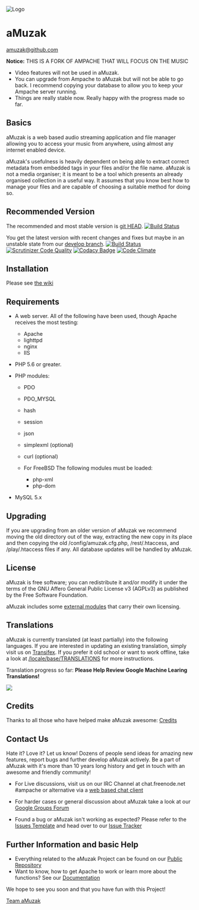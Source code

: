  ![Logo](https://github.com/ampcore/amuzak/raw/master/themes/rezak/images/amuzak-light.png)

aMuzak
=======

[amuzak@github.com](https://github.com/ampcore/amuzak/)

**Notice:**  THIS IS A FORK OF AMPACHE THAT WILL FOCUS ON THE MUSIC

- Video features will not be used in aMuzak.
- You can upgrade from Ampache to aMuzak but will not be able to go
back. I recommend copying your database to allow you to keep your
Ampache server running.
- Things are really stable now. Really happy with the progress made so far.

Basics
------

aMuzak is a web based audio streaming application and file
manager allowing you to access your music from anywhere,
using almost any internet enabled device.

aMuzak's usefulness is heavily dependent on being able to extract
correct metadata from embedded tags in your files and/or the file name.
aMuzak is not a media organiser; it is meant to be a tool which
presents an already organised collection in a useful way. It assumes
that you know best how to manage your files and are capable of
choosing a suitable method for doing so.

Recommended Version
-------------------

The recommended and most stable version is [git HEAD](https://github.com/ampcore/amuzak/archive/master.tar.gz).
[![Build Status](https://api.travis-ci.org/ampcore/amuzak.svg?branch=master)](https://travis-ci.org/ampcore/amuzak)

You get the latest version with recent changes and fixes but maybe in an unstable state from our [develop branch](https://github.com/ampcore/amuzak/archive/develop.tar.gz).
[![Build Status](https://api.travis-ci.org/ampcore/amuzak.svg?branch=develop)](https://travis-ci.org/ampcore/amuzak)
[![Scrutinizer Code Quality](https://scrutinizer-ci.com/g/ampcore/amuzak/badges/quality-score.png?b=develop)](https://scrutinizer-ci.com/g/ampcore/amuzak/?branch=develop)
[![Codacy Badge](https://api.codacy.com/project/badge/Grade/2a10f9b966a5457da6c44853be600c52)](https://app.codacy.com/app/lachlan-00/amuzak)
[![Code Climate](https://api.codeclimate.com/v1/badges/7f56af9bd0c8302348c7/maintainability.svg)](https://codeclimate.com/github/ampcore/amuzak)

Installation
------------

Please see [the wiki](https://github.com/ampcore/amuzak/wiki/Installation)

Requirements
------------

- A web server. All of the following have been used, though Apache
receives the most testing:
  - Apache
  - lighttpd
  - nginx
  - IIS

- PHP 5.6 or greater.

- PHP modules:
  - PDO
  - PDO_MYSQL
  - hash
  - session
  - json
  - simplexml (optional)
  - curl (optional)

  - For FreeBSD The following modules must be loaded:
    - php-xml
    - php-dom

- MySQL 5.x

Upgrading
---------

If you are upgrading from an older version of aMuzak we recommend
moving the old directory out of the way, extracting the new copy in
its place and then copying the old /config/amuzak.cfg.php, /rest/.htaccess,
and /play/.htaccess files if any. All database updates will be handled by aMuzak.

License
-------

aMuzak is free software; you can redistribute it and/or
modify it under the terms of the GNU Affero General Public License v3 (AGPLv3)
as published by the Free Software Foundation.

aMuzak includes some [external modules](https://github.com/ampache/ampache/blob/develop/composer.lock) that carry their own licensing.

Translations
------------

aMuzak is currently translated (at least partially) into the
following languages. If you are interested in updating an existing
translation, simply visit us on [Transifex](https://www.transifex.com/ampachecore/amuzak).
If you prefer it old school or want to work offline, take a look at [/locale/base/TRANSLATIONS](https://github.com/ampcore/amuzak/blob/develop/locale/base/TRANSLATIONS.md)
for more instructions.

Translation progress so far:
**Please Help Review Google Machine Learing Translations!**

[![](https://www.transifex.com/_/charts/redirects/ampachecore/amuzak/image_png/config/)](https://www.transifex.com/projects/p/amuzak/)

Credits
-------

Thanks to all those who have helped make aMuzak awesome: [Credits](docs/ACKNOWLEDGEMENTS)


Contact Us
----------

Hate it? Love it? Let us know! Dozens of people send ideas for amazing new features, report bugs and further develop aMuzak actively. Be a part of aMuzak with it's more than 10 years long history and get in touch with an awesome and friendly community!

- For Live discussions, visit us on our IRC Channel at chat.freenode.net #ampache or alternative via a [web based chat client](https://webchat.freenode.net)

- For harder cases or general discussion about aMuzak take a look at our [Google Groups Forum](https://groups.google.com/forum/#!forum/ampache)
- Found a bug or aMuzak isn't working as expected? Please refer to the [Issues Template](https://github.com/ampcore/amuzak/wiki/Issues) and head over to our [Issue Tracker](https://github.com/ampcore/amuzak/issues)

Further Information and basic Help
----------------------------------

- Everything related to the aMuzak Project can be found on our [Public Repository](https://github.com/ampcore)
- Want to know, how to get Apache to work or learn more about the functions? See our [Documentation](https://github.com/ampcore/amuzak/wiki)

We hope to see you soon and that you have fun with this Project!

[Team aMuzak](docs/ACKNOWLEDGEMENTS)
